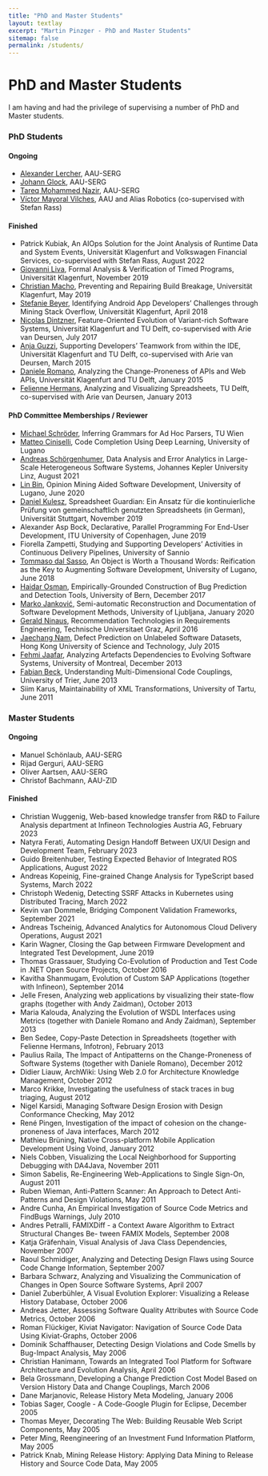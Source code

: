 ```yaml
---
title: "PhD and Master Students"
layout: textlay
excerpt: "Martin Pinzger - PhD and Master Students"
sitemap: false
permalink: /students/
---
```


# PhD and Master Students

I am having and had the privilege of supervising a number of PhD and Master students.

### PhD Students

#### Ongoing 

* [Alexander Lercher](https://www.aau.at/en/team/lercher-alexander-gerhard/), AAU-SERG
* [Johann Glock](https://www.aau.at/en/team/glock-johann/), AAU-SERG
* [Tareq Mohammed Nazir](https://www.aau.at/en/team/nazir-tareq-mohammed/), AAU-SERG
* [Víctor Mayoral Vilches](https://www.linkedin.com/in/vmayoral/), AAU and Alias Robotics (co-supervised with Stefan Rass)

#### Finished

* Patrick Kubiak, An AIOps Solution for the Joint Analysis of Runtime Data and System Events, Universität Klagenfurt and Volkswagen Financial Services, co-supervised with Stefan Rass, August 2022
* [Giovanni Liva](https://thisthat.github.io/), Formal Analysis & Verification of Timed Programs, Universität Klagenfurt, November 2019
* [Christian Macho](https://mitschi.github.io/), Preventing and Repairing Build Breakage, Universität Klagenfurt, May 2019
* [Stefanie Beyer](https://www.aau.at/en/isys/serg/team/beyer-stefanie/), Identifying Android App Developers’ Challenges through Mining Stack Overflow, Universität Klagenfurt, April 2018
* [Nicolas Dintzner](http://swerl.tudelft.nl/bin/view/NicolasDintzner/WebHome), Feature-Oriented Evolution of Variant-rich Software Systems, Universität Klagenfurt and TU Delft, co-supervised with Arie van Deursen, July 2017
* [Anja Guzzi](http://swerl.tudelft.nl/bin/view/Main/AnjaGuzzi), Supporting Developers’ Teamwork from within the IDE, Universität Klagenfurt and TU Delft, co-supervised with Arie van Deursen, March 2015
* [Daniele Romano](http://swerl.tudelft.nl/bin/view/DanieleRomano/WebHome), Analyzing the Change-Proneness of APIs and Web APIs, Universität Klagenfurt and TU Delft, January 2015
* [Felienne Hermans](http://www.felienne.com/), Analyzing and Visualizing Spreadsheets, TU Delft, co-supervised with Arie van Deursen, January 2013

#### PhD Committee Memberships / Reviewer
* [Michael Schröder](https://mcschroeder.github.io/), Inferring Grammars for Ad Hoc Parsers, TU Wien
* [Matteo Ciniselli](https://www.inf.usi.ch/phd/cinism/), Code Completion Using Deep Learning, University of Lugano
* [Andreas Schörgenhumer](http://mevss.jku.at/?page_id=1647), Data Analysis and Error Analytics in Large-Scale Heterogeneous Software Systems, Johannes Kepler University Linz, August 2021
* [Lin Bin](https://www.inf.usi.ch/phd/lin/index.html), Opinion Mining Aided Software Development, University of Lugano, June 2020
* [Daniel Kulesz](https://www.iste.uni-stuttgart.de/institute/team/Kulesz/), Spreadsheet Guardian: Ein Ansatz für die kontinuierliche Prüfung von gemeinschaftlich genutzten Spreadsheets (in German), Universität Stuttgart, November 2019
* Alexander Asp Bock, Declarative, Parallel Programming For End-User Development, ITU University of Copenhagen, June 2019
* Fiorella Zampetti, Studying and Supporting Developers’ Activities in Continuous Delivery Pipelines, University of Sannio
* [Tommaso dal Sasso](http://www.inf.usi.ch/phd/dalsat/), An Object is Worth a Thousand Words: Reification as the Key to Augmenting Software Development, University of Lugano, June 2018
* [Haidar Osman](http://scg.unibe.ch/staff/Osman), Empirically-Grounded Construction of Bug Prediction and Detection Tools, University of Bern, December 2017
* [Marko Janković](http://si.linkedin.com/in/markojm), Semi-automatic Reconstruction and Documentation of Software Development Methods, University of Ljubljana, January 2020
* [Gerald Ninaus](http://www.iitf.at/ueber-uns/team/gerald-ninaus/), Recommendation Technologies in Requirements Engineering, Technische Universitaet Graz, April 2016
* [Jaechang Nam](http://www.cse.ust.hk/~jcnam/), Defect Prediction on Unlabeled Software Datasets, Hong Kong University of Science and Technology, July 2015
* [Fehmi Jaafar](https://sites.google.com/site/fehmijaafar/), Analyzing Artefacts Dependencies to Evolving Software Systems, University of Montreal, December 2013
* [Fabian Beck](https://www.vis.wiwi.uni-due.de/en/team/fabian-beck/), Understanding Multi-Dimensional Code Couplings, University of Trier, June 2013
* Siim Karus, Maintainability of XML Transformations, University of Tartu, June 2011

### Master Students

#### Ongoing

* Manuel Schönlaub, AAU-SERG
* Rijad Gerguri, AAU-SERG
* Oliver Aartsen, AAU-SERG
* Christof Bachmann, AAU-ZID

#### Finished

* Christian Wuggenig, Web-based knowledge transfer from R&D to Failure Analysis department at Infineon Technologies Austria AG, February 2023
* Natyra Ferati, Automating Design Handoff Between UX/UI Design and Development Team, February 2023
* Guido Breitenhuber, Testing Expected Behavior of Integrated ROS Applications, August 2022
* Andreas Kopeinig, Fine-grained Change Analysis for TypeScript based Systems, March 2022
* Christoph Wedenig, Detecting SSRF Attacks in Kubernetes using Distributed Tracing, March 2022
* Kevin van Dommele, Bridging Component Validation Frameworks, September 2021
* Andreas Tscheinig, Advanced Analytics for Autonomous Cloud Delivery Operations, August 2021
* Karin Wagner, Closing the Gap between Firmware Development and Integrated Test Development, June 2019
* Thomas Grassauer, Studying Co-Evolution of Production and Test Code in .NET Open Source Projects, October 2016
* Kavitha Shanmugam, Evolution of Custom SAP Applications (together with Infineon), September 2014
* Jelle Fresen, Analyzing web applications by visualizing their state-flow graphs (together with Andy Zaidman), October 2013
* Maria Kalouda, Analyzing the Evolution of WSDL Interfaces using Metrics (together with Daniele Romano and Andy Zaidman), September 2013
* Ben Sedee, Copy-Paste Detection in Spreadsheets (together with Felienne Hermans, Infotron), February 2013
* Paulius Raila, The Impact of Antipatterns on the Change-Proneness of Software Systems (together with Daniele Romano), December 2012
* Didier Liauw, ArchWiki: Using Web 2.0 for Architecture Knowledge Management, October 2012
* Marco Krikke, Investigating the usefulness of stack traces in bug triaging, August 2012
* Nigel Karsidi, Managing Software Design Erosion with Design Conformance Checking, May 2012
* René Pingen, Investigation of the impact of cohesion on the change-proneness of Java interfaces, March 2012
* Mathieu Brüning, Native Cross-platform Mobile Application Development Using Voind, January 2012
* Niels Cobben, Visualizing the Local Neighborhood for Supporting Debugging with DA4Java, November 2011
* Simon Sabelis, Re-Engineering Web-Applications to Single Sign-On, August 2011
* Ruben Wieman, Anti-Pattern Scanner: An Approach to Detect Anti-Patterns and Design Violations, May 2011
* Andre Cunha, An Empirical Investigation of Source Code Metrics and FindBugs Warnings, July 2010
* Andres Petralli, FAMIXDiff - a Context Aware Algorithm to Extract Structural Changes Be- tween FAMIX Models, September 2008
* Katja Gräfenhain, Visual Analysis of Java Class Dependencies, November 2007
* Raoul Schmidiger, Analyzing and Detecting Design Flaws using Source Code Change Information, September 2007
* Barbara Schwarz, Analyzing and Visualizing the Communication of Changes in Open Source Software Systems, April 2007
* Daniel Zuberbühler, A Visual Evolution Explorer: Visualizing a Release History Database, October 2006
* Andreas Jetter, Assessing Software Quality Attributes with Source Code Metrics, October 2006
* Roman Flückiger, Kiviat Navigator: Navigation of Source Code Data Using Kiviat-Graphs, October 2006
* Dominik Schaffhauser, Detecting Design Violations and Code Smells by Bug-Impact Analysis, May 2006
* Christian Hanimann, Towards an Integrated Tool Platform for Software Architecture and Evolution Analysis, April 2006
* Bela Grossmann, Developing a Change Prediction Cost Model Based on Version History Data and Change Couplings, March 2006
* Dane Marjanovic, Release History Meta Modeling, January 2006
* Tobias Sager, Coogle - A Code-Google Plugin for Eclipse, December 2005
* Thomas Meyer, Decorating The Web: Building Reusable Web Script Components, May 2005
* Peter Ming, Reengineering of an Investment Fund Information Platform, May 2005
* Patrick Knab, Mining Release History: Applying Data Mining to Release History and Source Code Data, May 2005
